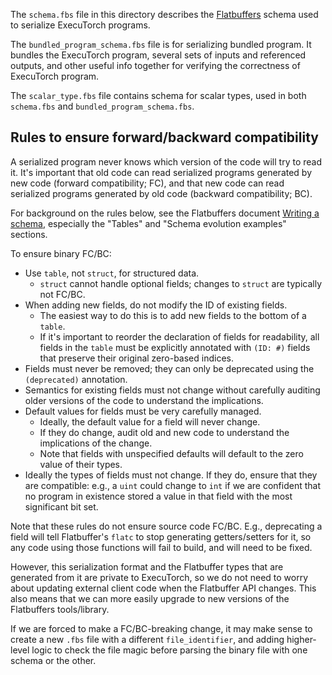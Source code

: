 The `schema.fbs` file in this directory describes the
[Flatbuffers](https://google.github.io/flatbuffers/) schema used to serialize
ExecuTorch programs.

The `bundled_program_schema.fbs` file is for serializing bundled program. It
bundles the ExecuTorch program, several sets of inputs and referenced outputs,
and other useful info together for verifying the correctness of ExecuTorch program.

The `scalar_type.fbs` file contains schema for scalar types, used in both
`schema.fbs` and `bundled_program_schema.fbs`.

## Rules to ensure forward/backward compatibility

A serialized program never knows which version of the code will try to read it.
It's important that old code can read serialized programs generated by new code
(forward compatibility; FC), and that new code can read serialized programs
generated by old code (backward compatibility; BC).

For background on the rules below, see the Flatbuffers document [Writing a
schema](https://google.github.io/flatbuffers/md__schemas.html), especially the
"Tables" and "Schema evolution examples" sections.

To ensure binary FC/BC:

- Use `table`, not `struct`, for structured data.
  - `struct` cannot handle optional fields; changes to `struct` are typically
    not FC/BC.
- When adding new fields, do not modify the ID of existing fields.
  - The easiest way to do this is to add new fields to the bottom of a `table`.
  - If it's important to reorder the declaration of fields for readability,
    all fields in the `table` must be explicitly annotated with `(ID: #)` fields
    that preserve their original zero-based indices.
- Fields must never be removed; they can only be deprecated using the
  `(deprecated)` annotation.
- Semantics for existing fields must not change without carefully auditing older
  versions of the code to understand the implications.
- Default values for fields must be very carefully managed.
  - Ideally, the default value for a field will never change.
  - If they do change, audit old and new code to understand the implications of
    the change.
  - Note that fields with unspecified defaults will default to the zero value of
    their types.
- Ideally the types of fields must not change. If they do, ensure that they are
  compatible: e.g., a `uint` could change to `int` if we are confident that no
  program in existence stored a value in that field with the most significant
  bit set.

Note that these rules do not ensure source code FC/BC. E.g., deprecating a field
will tell Flatbuffer's `flatc` to stop generating getters/setters for it, so any
code using those functions will fail to build, and will need to be fixed.

However, this serialization format and the Flatbuffer types that are generated
from it are private to ExecuTorch, so we do not need to worry about updating
external client code when the Flatbuffer API changes. This also means that we
can more easily upgrade to new versions of the Flatbuffers tools/library.

If we are forced to make a FC/BC-breaking change, it may make sense to create a
new `.fbs` file with a different `file_identifier`, and adding higher-level
logic to check the file magic before parsing the binary file with one schema or
the other.

